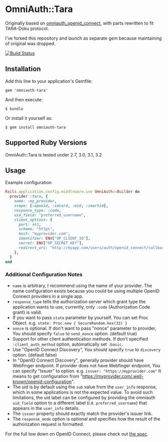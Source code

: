 # OmniAuth::Tara

Originally based on [omniauth_openid_connect](https://github.com/omniauth/omniauth_openid_connect),
with parts rewritten to fit TARA-Doku protocol.

I've forked this repository and launch as separate gem because maintaining of original was dropped.

[![Build Status](https://travis-ci.org/internetee/omniauth-tara.svg?branch=master)](https://travis-ci.org/internetee/omniauth-tara)

## Installation

Add this line to your application's Gemfile:

    gem 'omniauth-tara'

And then execute:

    $ bundle

Or install it yourself as:

    $ gem install omniauth-tara

## Supported Ruby Versions

OmniAuth::Tara is tested under 2.7, 3.0, 3.1, 3.2

## Usage

Example configuration

```ruby
Rails.application.config.middleware.use OmniAuth::Builder do
  provider :tara, {
    name: :my_provider,
    scope: [:openid, :idcard, :mid, :smartid],
    response_type: :code,
    uid_field: "preferred_username",
    client_options: {
      port: 443,
      scheme: "https",
      host: "myprovider.com",
      identifier: ENV["OP_CLIENT_ID"],
      secret: ENV["OP_SECRET_KEY"],
      redirect_uri: "http://myapp.com/users/auth/openid_connect/callback",
    },
  }
end
```

### Additional Configuration Notes
  * `name` is arbitrary, I recommend using the name of your provider. The name
  configuration exists because you could be using multiple OpenID Connect
  providers in a single app.
  * `response_type` tells the authorization server which grant type the application wants to use,
  currently, only `:code` (Authorization Code grant) is valid.
  * If you want to pass `state` parameter by yourself. You can set Proc Object.
  e.g. `state: Proc.new { SecureRandom.hex(32) }`
  * `nonce` is optional. If don't want to pass "nonce" parameter to provider, You should specify
  `false` to `send_nonce` option. (default true)
  * Support for other client authentication methods. If don't specified
  `:client_auth_method` option, automatically set `:basic`.
  * Use "OpenID Connect Discovery", You should specify `true` to `discovery` option. (default false)
  * In "OpenID Connect Discovery", generally provider should have Webfinger endpoint.
  If provider does not have Webfinger endpoint, You can specify "Issuer" to option.
  e.g. `issuer: "https://myprovider.com"`
  It means to get configuration from "https://myprovider.com/.well-known/openid-configuration".
  * The uid is by default using the `sub` value from the `user_info` response,
  which in some applications is not the expected value. To avoid such limitations, the uid label can be
  configured by providing the omniauth `uid_field` option to a different label (i.e. `preferred_username`)
  that appears in the `user_info` details.
  * The `issuer` property should exactly match the provider's issuer link.
  * The `response_mode` option is optional and specifies how the result of the authorization request is formatted.

For the full low down on OpenID Connect, please check out
[the spec](http://openid.net/specs/openid-connect-core-1_0.html).
